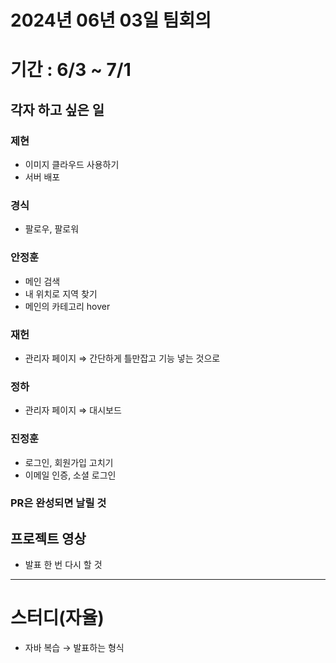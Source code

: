 # 2024년 06년 03일 팀회의
# 기간 : 6/3 ~ 7/1

## 각자 하고 싶은 일

### 제현

- 이미지 클라우드 사용하기
- 서버 배포

### 경식

- 팔로우, 팔로워

### 안정훈

- 메인 검색
- 내 위치로 지역 찾기
- 메인의 카테고리 hover

### 재헌

- 관리자 페이지 ⇒ 간단하게 틀만잡고 기능 넣는 것으로

### 정하

- 관리자 페이지 ⇒ 대시보드

### 진정훈

- 로그인, 회원가입 고치기
- 이메일 인증, 소셜 로그인

### PR은 완성되면 날릴 것

## 프로젝트 영상

- 발표 한 번 다시 할 것

---

# 스터디(자율)

- 자바 복습 → 발표하는 형식